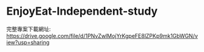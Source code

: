 # EnjoyEat-Independent-study
完整專案下載網址:
https://drive.google.com/file/d/1PNvZwlMojYrKgpeFE8lZPKp9mk1GbWGN/view?usp=sharing
